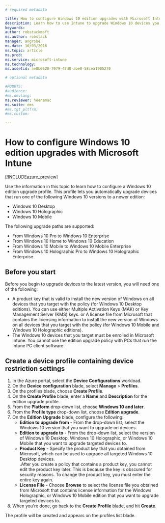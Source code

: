 ```yaml
---
# required metadata

title: How to configure Windows 10 edition upgrades with Microsoft Intune | Intune Azure preview | Microsoft Docs
description: Learn how to use Intune to upgrade Windows 10 devices you manage.
keywords:
author: robstackmsft
ms.author: robstack
manager: angrobe
ms.date: 10/03/2016
ms.topic: article
ms.prod:
ms.service: microsoft-intune
ms.technology:
ms.assetid: ae8b6528-7979-47d8-abe0-58cea1905270

# optional metadata

#ROBOTS:
#audience:
#ms.devlang:
ms.reviewer: heenamac
ms.suite: ems
#ms.tgt_pltfrm:
#ms.custom:

---
```


# How to configure Windows 10 edition upgrades with Microsoft Intune

[!INCLUDE[azure_preview](../includes/azure_preview.md)]

Use the information in this topic to learn how to configure a Windows 10 edition upgrade profile. This profile lets you automatically upgrade devices that run one of the following Windows 10 versions to a newer edition:

- Windows 10 Desktop
- Windows 10 Holographic
- Windows 10 Mobile

The following upgrade paths are supported:

- From Windows 10 Pro to Windows 10 Enterprise
- From Windows 10 Home to Windows 10 Education
- From Windows 10 Mobile to Windows 10 Mobile Enterprise
- From Windows 10 Holographic Pro to Windows 10 Holographic Enterprise

## Before you start
Before you begin to upgrade devices to the latest version, you will need one of the following:

- A product key that is valid to install the new version of Windows on all devices that you target with the policy (for Windows 10 Desktop editions). You can use either Multiple Activation Keys (MAK) or Key Management Server (KMS) keys. or A license file from Microsoft that contains the licensing information to install the new version of Windows on all devices that you target with the policy (for Windows 10 Mobile and Windows 10 Holographic editions).
- The Windows 10 devices that you target must be enrolled in Microsoft Intune. You cannot use the edition upgrade policy with PCs that run the Intune PC client software.

## Create a device profile containing device restriction settings

1. In the Azure portal, select the **Device Configurations** workload.
2. On the **Device configuration** blade, select **Manage** > **Profiles**.
3. On the profiles blade, choose **Create Profile**.
4. On the **Create Profile** blade, enter a **Name** and **Description** for the edition upgrade profile.
5. From the **Platform** drop-down list, choose **Windows 10 and later**.
6. From the **Profile type** drop-down list, choose **Edition upgrade**.
7. On the **Edition Upgrade** blade, configure the following:
	- **Edition to upgrade from** - From the drop-down list, select the Windows 10 version that you want to upgrade on devices.
	- **Edition to upgrade to** - From the drop-down list, select the version of Windows 10 Desktop, Windows 10 Holographic, or Windows 10 Mobile that you want to upgrade targeted devices to.
	- **Product Key** - Specify the product key that you obtained from Microsoft, which can be used to upgrade all targeted Windows 10 Desktop devices.<br>.After you create a policy that contains a product key, you cannot edit the product key later. This is because the key is obscured for security reasons. To change the product key, you must enter the entire key again.
	- **License File** - Choose **Browse** to select the license file you obtained from Microsoft that contains license information for the Windows Holographic, or Windows 10 Mobile edition that you want to upgrade targeted devices to.
8. When you're done, go back to the **Create Profile** blade, and hit **Create**.

The profile will be created and appears on the profiles list blade.

